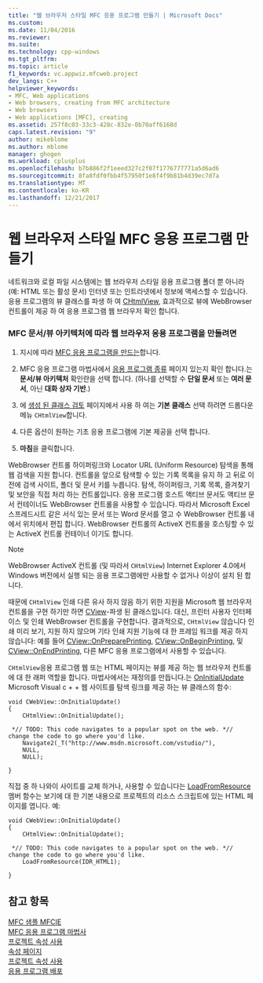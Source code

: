 ```yaml
---
title: "웹 브라우저 스타일 MFC 응용 프로그램 만들기 | Microsoft Docs"
ms.custom: 
ms.date: 11/04/2016
ms.reviewer: 
ms.suite: 
ms.technology: cpp-windows
ms.tgt_pltfrm: 
ms.topic: article
f1_keywords: vc.appwiz.mfcweb.project
dev_langs: C++
helpviewer_keywords:
- MFC, Web applications
- Web browsers, creating from MFC architecture
- Web browsers
- Web applications [MFC], creating
ms.assetid: 257f8c03-33c3-428c-832e-0b70aff6168d
caps.latest.revision: "9"
author: mikeblome
ms.author: mblome
manager: ghogen
ms.workload: cplusplus
ms.openlocfilehash: b7b886f2f1eeed327c2f07f1776777771a5d6ad6
ms.sourcegitcommit: 8fa8fdf0fbb4f57950f1e8f4f9b81b4d39ec7d7a
ms.translationtype: MT
ms.contentlocale: ko-KR
ms.lasthandoff: 12/21/2017
---
```

# <a name="creating-a-web-browser-style-mfc-application"></a>웹 브라우저 스타일 MFC 응용 프로그램 만들기
네트워크와 로컬 파일 시스템에는 웹 브라우저 스타일 응용 프로그램 폴더 뿐 아니라 (예: HTML 또는 활성 문서) 인터넷 또는 인트라넷에서 정보에 액세스할 수 있습니다. 응용 프로그램의 뷰 클래스를 파생 하 여 [CHtmlView](../../mfc/reference/chtmlview-class.md), 효과적으로 뷰에 WebBrowser 컨트롤이 제공 하 여 응용 프로그램 웹 브라우저 확인 합니다.  
  
### <a name="to-create-a-web-browser-application-based-on-the-mfc-documentview-architecture"></a>MFC 문서/뷰 아키텍처에 따라 웹 브라우저 응용 프로그램을 만들려면  
  
1.  지시에 따라 [MFC 응용 프로그램을 만드는](../../mfc/reference/creating-an-mfc-application.md)합니다.  
  
2.  MFC 응용 프로그램 마법사에서 [응용 프로그램 종류](../../mfc/reference/application-type-mfc-application-wizard.md) 페이지 있는지 확인 합니다.는 **문서/뷰 아키텍처** 확인란을 선택 합니다. (하나를 선택할 수 **단일 문서** 또는 **여러 문서**, 아닌 **대화 상자 기반**.)  
  
3.  에 [생성 된 클래스 검토](../../mfc/reference/generated-classes-mfc-application-wizard.md) 페이지에서 사용 하 여는 **기본 클래스** 선택 하려면 드롭다운 메뉴 `CHtmlView`합니다.  
  
4.  다른 옵션이 원하는 기초 응용 프로그램에 기본 제공을 선택 합니다.  
  
5.  **마침**을 클릭합니다.  
  
 WebBrowser 컨트롤 하이퍼링크와 Locator URL (Uniform Resource) 탐색을 통해 웹 검색을 지원 합니다. 컨트롤을 앞으로 탐색할 수 있는 기록 목록을 유지 하 고 뒤로 이전에 검색 사이트, 폴더 및 문서 키를 누릅니다. 탐색, 하이퍼링크, 기록 목록, 즐겨찾기 및 보안을 직접 처리 하는 컨트롤입니다. 응용 프로그램 호스트 액티브 문서도 액티브 문서 컨테이너도 WebBrowser 컨트롤을 사용할 수 있습니다. 따라서 Microsoft Excel 스프레드시트 같은 서식 있는 문서 또는 Word 문서를 열고 수 WebBrowser 컨트롤 내에서 위치에서 편집 합니다. WebBrowser 컨트롤의 ActiveX 컨트롤을 호스팅할 수 있는 ActiveX 컨트롤 컨테이너 이기도 합니다.  
  
> [!NOTE]
>  WebBrowser ActiveX 컨트롤 (및 따라서 `CHtmlView`) Internet Explorer 4.0에서 Windows 버전에서 실행 되는 응용 프로그램에만 사용할 수 없거나 이상이 설치 된 합니다.  
  
 때문에 `CHtmlView` 인쇄 다른 유사 하지 않음 하기 위한 지원을 Microsoft 웹 브라우저 컨트롤을 구현 하기만 하면 [CView](../../mfc/reference/cview-class.md)-파생 된 클래스입니다. 대신, 프린터 사용자 인터페이스 및 인쇄 WebBrowser 컨트롤을 구현합니다. 결과적으로, `CHtmlView` 않습니다 인쇄 미리 보기, 지원 하지 않으며 기타 인쇄 지원 기능에 대 한 프레임 워크를 제공 하지 않습니다: 예를 들어 [CView::OnPreparePrinting](../../mfc/reference/cview-class.md#onprepareprinting), [CView::OnBeginPrinting](../../mfc/reference/cview-class.md#onbeginprinting), 및 [CView::OnEndPrinting](../../mfc/reference/cview-class.md#onendprinting), 다른 MFC 응용 프로그램에서 사용할 수 있습니다.  
  
 `CHtmlView`응용 프로그램 웹 또는 HTML 페이지는 뷰를 제공 하는 웹 브라우저 컨트롤에 대 한 래퍼 역할을 합니다. 마법사에서는 재정의를 만듭니다.는 [OnInitialUpdate](../../mfc/reference/cview-class.md#oninitialupdate) Microsoft Visual c + + 웹 사이트를 탐색 링크를 제공 하는 뷰 클래스의 함수:  
  
```  
void CWebView::OnInitialUpdate()  
{  
    CHtmlView::OnInitialUpdate();

 *// TODO: This code navigates to a popular spot on the web. *//  change the code to go where you'd like.  
    Navigate2(_T("http://www.msdn.microsoft.com/vstudio/"),
    NULL,
    NULL);

} 
```  
  
 직접 중 하 나와이 사이트를 교체 하거나, 사용할 수 있습니다는 [LoadFromResource](../../mfc/reference/chtmlview-class.md#loadfromresource) 멤버 함수는 보기에 대 한 기본 내용으로 프로젝트의 리소스 스크립트에 있는 HTML 페이지를 엽니다. 예:  
  
```  
void CWebView::OnInitialUpdate()  
{  
    CHtmlView::OnInitialUpdate();

 *// TODO: This code navigates to a popular spot on the web. *//  change the code to go where you'd like.  
    LoadFromResource(IDR_HTML1);

} 
```  
  
## <a name="see-also"></a>참고 항목  
 [MFC 샘플 MFCIE](http://msdn.microsoft.com/en-us/7391aa0c-fca8-4994-a6c9-6c5c7470fba0)   
 [MFC 응용 프로그램 마법사](../../mfc/reference/mfc-application-wizard.md)   
 [프로젝트 속성 사용](../../ide/working-with-project-properties.md)   
 [속성 페이지](../../ide/property-pages-visual-cpp.md)   
 [프로젝트 속성 사용](../../ide/working-with-project-properties.md)   
 [응용 프로그램 배포](http://msdn.microsoft.com/en-us/4ff8881d-0daf-47e7-bfe7-774c625031b4)

